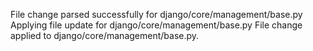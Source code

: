 File change parsed successfully for django/core/management/base.py
Applying file update for django/core/management/base.py
File change applied to django/core/management/base.py.
